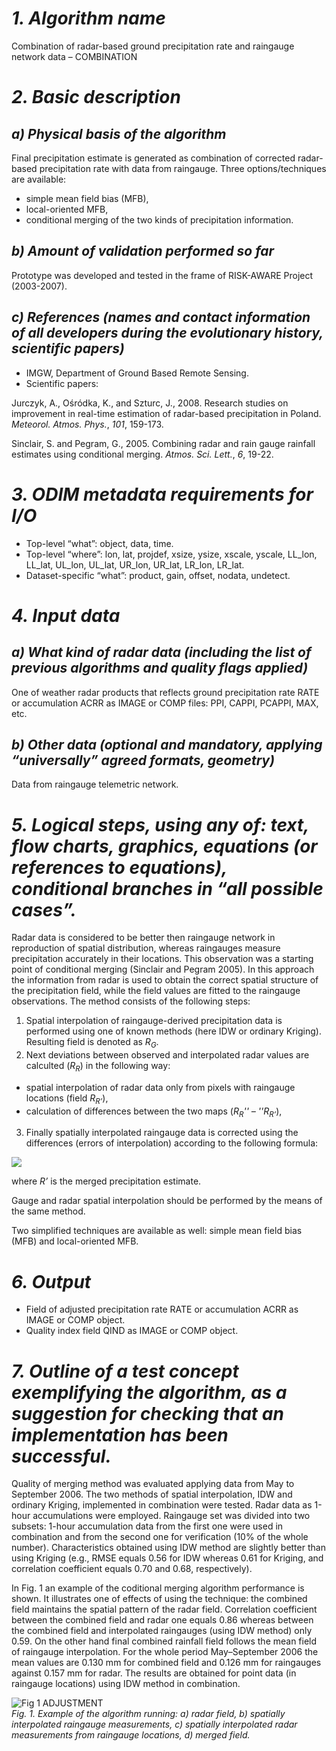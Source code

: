 # *1. Algorithm name*
Combination of radar-based ground precipitation rate and raingauge network data – COMBINATION

# *2. Basic description*
## *a) Physical basis of the algorithm*
Final precipitation estimate is generated as combination of corrected radar-based precipitation rate with data from raingauge. Three options/techniques are available: 
* simple mean field bias (MFB),
* local-oriented MFB,
* conditional merging of the two kinds of precipitation information.

## *b) Amount of validation performed so far*
Prototype was developed and tested in the frame of RISK-AWARE Project (2003-2007).

## *c) References (names and contact information of all developers during the evolutionary history, scientific papers)*
* IMGW, Department of Ground Based Remote Sensing. 
* Scientific papers: 

 Jurczyk, A., Ośródka, K., and Szturc, J., 2008. Research studies on improvement in real-time estimation of radar-based precipitation in Poland. _Meteorol. Atmos. Phys._, *101*, 159-173.

 Sinclair, S. and Pegram, G., 2005. Combining radar and rain gauge rainfall estimates using conditional merging. _Atmos. Sci. Lett._, *6*, 19-22.

# *3. ODIM metadata requirements for I/O*
* Top-level “what”: object, data, time.
* Top-level “where”: lon, lat, projdef, xsize, ysize, xscale, yscale, LL_lon, LL_lat, UL_lon, UL_lat, UR_lon, UR_lat, LR_lon, LR_lat.
* Dataset-specific “what”: product, gain, offset, nodata, undetect.

# *4. Input data*
## *a) What kind of radar data (including the list of previous algorithms and quality flags applied)*
One of weather radar products that reflects ground precipitation rate RATE or accumulation ACRR as IMAGE or COMP files: PPI, CAPPI, PCAPPI, MAX, etc.

## *b) Other data (optional and mandatory, applying “universally” agreed formats, geometry)*
Data from raingauge telemetric network.

# *5. Logical steps, using any of: text, flow charts, graphics, equations (or references to equations), conditional branches in “all possible cases”.*
Radar data is considered to be better then raingauge network in reproduction of spatial distribution, whereas raingauges measure precipitation accurately in their locations. This observation was a starting point of conditional merging (Sinclair and Pegram 2005). In this approach the information from radar is used to obtain the correct spatial structure of the precipitation field, while the field values are fitted to the raingauge observations. The method consists of the following steps: 

1. Spatial interpolation of raingauge-derived precipitation data is performed using one of known methods (here IDW or ordinary Kriging). Resulting field is denoted as _R<sub>G</sub>_.
2. Next deviations between observed and interpolated radar values are calculted (_R<sub>R</sub>_) in the following way:
* spatial interpolation of radar data only from pixels with raingauge locations (field _R<sub>R’</sub>_),
* calculation of differences between the two maps (_R<sub>R</sub>'' – ''R<sub>R’</sub>_),
3. Finally spatially interpolated raingauge data is corrected using the differences (errors of interpolation) according to the following formula:


<img src="https://render.githubusercontent.com/render/math?math=R'=R_G+(R_R-R_{R'})" />

<!--	
	#!latex 
	$  R’ = R_G + (R_R - R_{R’})  $ 
-->	
	
 
where _R’_ is the merged precipitation estimate.

Gauge and radar spatial interpolation should be performed by the means of the same method. 

Two simplified techniques are available as well: simple mean field bias (MFB) and local-oriented MFB.

# *6. Output*
* Field of adjusted precipitation rate RATE or accumulation ACRR as IMAGE or COMP object.
* Quality index field QIND as IMAGE or COMP object.

# *7. Outline of a test concept exemplifying the algorithm, as a suggestion for checking that an implementation has been successful.*
Quality of merging method was evaluated applying data from May to September 2006. The two methods of spatial interpolation, IDW and ordinary Kriging, implemented in combination were tested. Radar data as 1-hour accumulations were employed. Raingauge set was divided into two subsets: 1-hour accumulation data from the first one were used in combination and from the second one for verification (10% of the whole number). Characteristics obtained using IDW method are slightly better than using Kriging (e.g., RMSE equals 0.56 for IDW whereas 0.61 for Kriging, and correlation coefficient equals 0.70 and 0.68, respectively).

In Fig. 1 an example of the coditional merging algorithm performance is shown. It illustrates one of effects of using the technique: the combined field maintains the spatial pattern of the radar field. Correlation coefficient between the combined field and radar one equals 0.86 whereas between the combined field and interpolated raingauges (using IDW method) only 0.59. On the other hand final combined rainfall field follows the mean field of raingauge interpolation. For the whole period May–September 2006 the mean values are 0.130 mm for combined field and 0.126 mm for raingauges against 0.157 mm for radar. The results are obtained for point data (in raingauge locations) using IDW method in combination. 

![Fig 1 ADJUSTMENT](/images/Fig_1_ADJUSTMENT.gif)\
_Fig. 1. Example of the algorithm running: a) radar field, b) spatially interpolated raingauge measurements, c) spatially interpolated radar measurements from raingauge locations, d) merged field._

